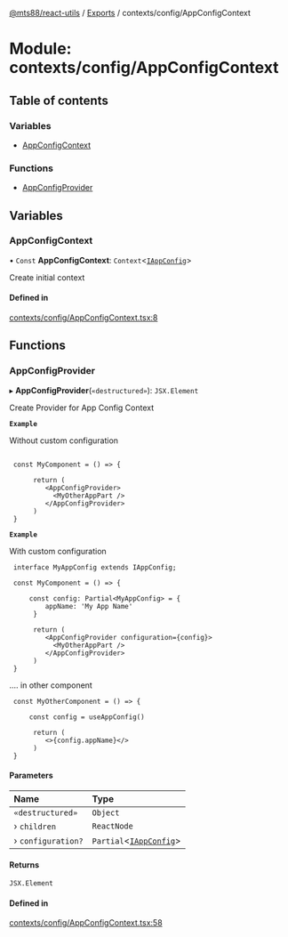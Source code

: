 [@mts88/react-utils](../README.md) / [Exports](../modules.md) / contexts/config/AppConfigContext

# Module: contexts/config/AppConfigContext

## Table of contents

### Variables

- [AppConfigContext](contexts_config_AppConfigContext.md#appconfigcontext)

### Functions

- [AppConfigProvider](contexts_config_AppConfigContext.md#appconfigprovider)

## Variables

### AppConfigContext

• `Const` **AppConfigContext**: `Context`<[`IAppConfig`](contexts_config_IAppConfig.md#iappconfig)\>

Create initial context

#### Defined in

[contexts/config/AppConfigContext.tsx:8](https://github.com/mts88/react-utils/blob/efeb83f/lib/contexts/config/AppConfigContext.tsx#L8)

## Functions

### AppConfigProvider

▸ **AppConfigProvider**(`«destructured»`): `JSX.Element`

Create Provider for App Config Context

**`Example`**

Without custom configuration
```

 const MyComponent = () => {

      return (
         <AppConfigProvider>
           <MyOtherAppPart />
         </AppConfigProvider>
      )
 }
```

**`Example`**

With custom configuration
```
 interface MyAppConfig extends IAppConfig;

 const MyComponent = () => {

     const config: Partial<MyAppConfig> = {
         appName: 'My App Name'
      }

      return (
         <AppConfigProvider configuration={config}>
           <MyOtherAppPart />
         </AppConfigProvider>
      )
 }
```

.... in other component

```
 const MyOtherComponent = () => {

     const config = useAppConfig()

      return (
         <>{config.appName}</>
      )
 }

```

#### Parameters

| Name | Type |
| :------ | :------ |
| `«destructured»` | `Object` |
| › `children` | `ReactNode` |
| › `configuration?` | `Partial`<[`IAppConfig`](contexts_config_IAppConfig.md#iappconfig)\> |

#### Returns

`JSX.Element`

#### Defined in

[contexts/config/AppConfigContext.tsx:58](https://github.com/mts88/react-utils/blob/efeb83f/lib/contexts/config/AppConfigContext.tsx#L58)
